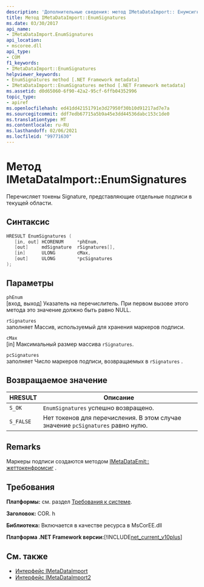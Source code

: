 ```yaml
---
description: 'Дополнительные сведения: метод IMetaDataImport:: Енумсигнатурес'
title: Метод IMetaDataImport::EnumSignatures
ms.date: 03/30/2017
api_name:
- IMetaDataImport.EnumSignatures
api_location:
- mscoree.dll
api_type:
- COM
f1_keywords:
- IMetaDataImport::EnumSignatures
helpviewer_keywords:
- EnumSignatures method [.NET Framework metadata]
- IMetaDataImport::EnumSignatures method [.NET Framework metadata]
ms.assetid: d0d65060-6f90-42a2-95cf-6ffb04352996
topic_type:
- apiref
ms.openlocfilehash: ed41dd42151791e3d27950f30b10d91217ad7e7a
ms.sourcegitcommit: ddf7edb67715a5b9a45e3dd44536dabc153c1de0
ms.translationtype: MT
ms.contentlocale: ru-RU
ms.lasthandoff: 02/06/2021
ms.locfileid: "99771630"
---
```

# <a name="imetadataimportenumsignatures-method"></a>Метод IMetaDataImport::EnumSignatures

Перечисляет токены Signature, представляющие отдельные подписи в текущей области.  
  
## <a name="syntax"></a>Синтаксис  
  
```cpp  
HRESULT EnumSignatures (  
   [in, out] HCORENUM     *phEnum,  
   [out]     mdSignature  rSignatures[],  
   [in]      ULONG        cMax,  
   [out]     ULONG        *pcSignatures  
);  
```  
  
## <a name="parameters"></a>Параметры  

 `phEnum`  
 [вход, выход] Указатель на перечислитель. При первом вызове этого метода это значение должно быть равно NULL.  
  
 `rSignatures`  
 заполняет Массив, используемый для хранения маркеров подписи.  
  
 `cMax`  
 [in] Максимальный размер массива `rSignatures`.  
  
 `pcSignatures`  
 заполняет Число маркеров подписи, возвращаемых в `rSignatures` .  
  
## <a name="return-value"></a>Возвращаемое значение  
  
|HRESULT|Описание|  
|-------------|-----------------|  
|`S_OK`|`EnumSignatures` успешно возвращено.|  
|`S_FALSE`|Нет токенов для перечисления. В этом случае значение `pcSignatures` равно нулю.|  
  
## <a name="remarks"></a>Remarks  

 Маркеры подписи создаются методом [IMetaDataEmit:: жеттокенфромсиг](imetadataemit-gettokenfromsig-method.md) .  
  
## <a name="requirements"></a>Требования  

 **Платформы:** см. раздел [Требования к системе](../../get-started/system-requirements.md).  
  
 **Заголовок:** COR. h  
  
 **Библиотека:** Включается в качестве ресурса в MsCorEE.dll  
  
 **Платформа .NET Framework версии:**[!INCLUDE[net_current_v10plus](../../../../includes/net-current-v10plus-md.md)]  
  
## <a name="see-also"></a>См. также

- [Интерфейс IMetaDataImport](imetadataimport-interface.md)
- [Интерфейс IMetaDataImport2](imetadataimport2-interface.md)
